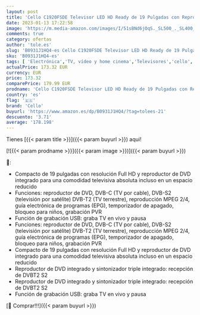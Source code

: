 ```yaml
---
layout: post
title: 'Cello C1920FSDE Televisor LED HD Ready de 19 Pulgadas con Reproductor de DVD Incorporado y Sintonizador Triple DVB-T2 S2'
date: 2023-01-13 17:22:58
image: 'https://m.media-amazon.com/images/I/51sBNd6jOqS._SL500_._SL400_.jpg'
comments: true
category: ofertas
author: 'tole.es'
slug: 'B0931J1HQ4-es Cello C1920FSDE Televisor LED HD Ready de 19 Pulgadas con...'
sku: 'B0931J1HQ4-es'
tags: [ 'Electrónica','TV, vídeo y home cinema','Televisores','cello','televisor','🇪🇸', ]
actualPrice: 173.32 EUR
currency: EUR
price: 173.32
comparePrice: 179.99 EUR
prodname: 'Cello C1920FSDE Televisor LED HD Ready de 19 Pulgadas con Reproductor de DVD Incorporado y Sintonizador Triple DVB-T2 S2'
country: 'es'
flag: '🇪🇸'
brand: 'Cello'
buyurl: 'https://www.amazon.es/dp/B0931J1HQ4/?tag=tolees-21'
descuento: '3.71'
average: '178.198'
---
```


Tienes [{{< param title >}}]({{< param buyurl >}}) aqui!

[![{{< param prodname >}}]({{< param image >}})]({{< param buyurl >}})

🔎:

- Compacto de 19 pulgadas con resolución Full HD y reproductor de DVD integrado para una comodidad televisiva absoluta incluso en un espacio reducido
- Funciones: reproductor de DVD, DVB-C (TV por cable), DVB-S2 (televisión por satélite) DVB-T2 (TV terrestre), reproducción MPEG 2/4, guía electrónica de programas (EPG), temporizador de apagado, bloqueo para niños, grabación PVR
- Función de grabación USB: graba TV en vivo y pausa
- Funciones: reproductor de DVD, DVB-C (TV por cable), DVB-S2 (televisión por satélite) DVB-T2 (TV terrestre), reproducción MPEG 2/4, guía electrónica de programas (EPG), temporizador de apagado, bloqueo para niños, grabación PVR
- Compacto de 19 pulgadas con resolución Full HD y reproductor de DVD integrado para una comodidad televisiva absoluta incluso en un espacio reducido
- Reproductor de DVD integrado y sintonizador triple integrado: recepción de DVBT2 S2
- Reproductor de DVD integrado y sintonizador triple integrado: recepción de DVBT2 S2
- Función de grabación USB: graba TV en vivo y pausa

[🛒 Comprar!!!]({{< param buyurl >}})
